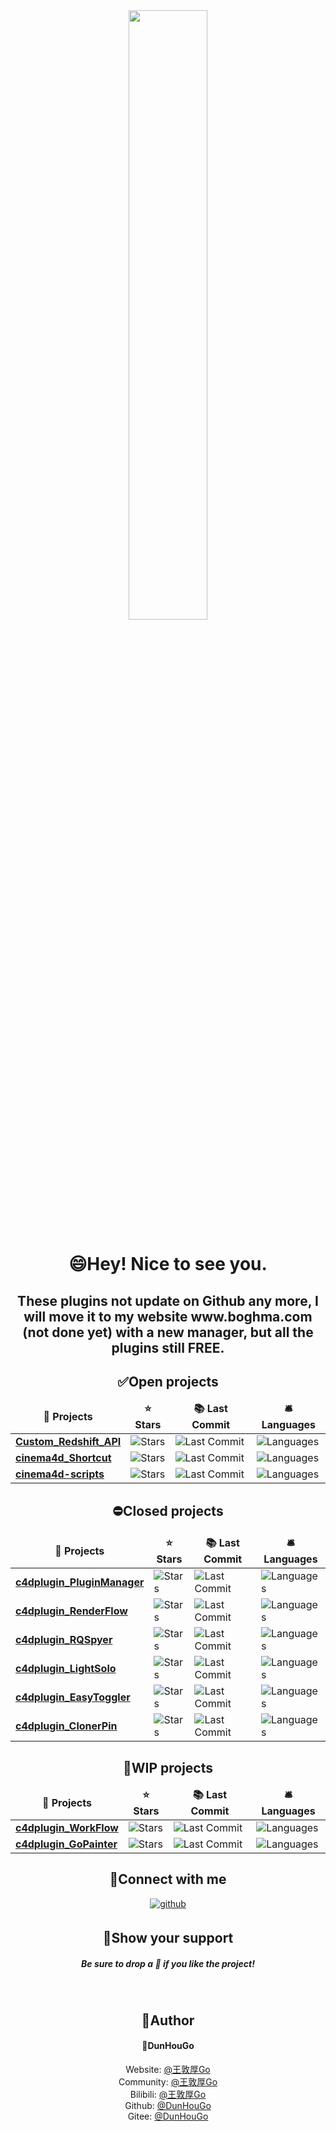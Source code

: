 

<!--
**DunHouGo/DunHouGo** is a ✨ _special_ ✨ repository because its `README.md` (this file) appears on your GitHub profile.

Here are some ideas to get you started:

- 🔭 I’m currently working on ...
- 🌱 I’m currently learning ...
- 👯 I’m looking to collaborate on ...
- 🤔 I’m looking for help with ...
- 💬 Ask me about ...
- 📫 How to reach me: ...
- 😄 Pronouns: ...
- ⚡ Fun fact: ...
-->
<div align="center">
<img src="https://rishavanand.github.io/static/images/greetings.gif" align="center" style="width: 50%" />
</div>  


<h1 align="center">😄Hey! Nice to see you.</h1>

<!--
<p>Welcome to my page! </br> I'm <b>DunHouGo</b>, a habbit developer and mostly coding for Maxon Cinema 4D plugins and tools.</p>
<h3>Things I code with</h3>
  <img alt="React" src="Assets\adobe.svg" width=24/>
    <img src="https://komarev.com/ghpvc/?username=DunHouGo&&style=flat-square" align="center" />
-->
<!--
<h2 align="center">⚡My Skills</h2>
<p align="center"> 
  <img alt="Houdini" src="https://img.shields.io/badge/-Houdini-8DD6F9?style=flat-square&logo=houdini&logoColor=white" /> 
  <img alt="Nuke" src="https://img.shields.io/badge/-Nuke-007ACC?style=flat-square&logo=nuke&logoColor=white" />
  <img alt="Cinema4D" src="https://img.shields.io/badge/-Cinema 4D-46a2f1?style=flat-square&logo=Cinema4D&logoColor=white" />
  <img alt="Adobe" src="https://img.shields.io/badge/-Adobe-2088FF?style=flat-square&logo=adobe&logoColor=white" />
  <img alt="Adobe After Effects" src="https://img.shields.io/badge/-After Effects-1a73e8?style=flat-square&logo=adobeaftereffects&logoColor=white" />
  <img alt="Adobe Premire" src="https://img.shields.io/badge/-Adobe Premire-1a73e8?style=flat-square&logo=adobeaftereffects&logoColor=white" />
  <img alt="Adobe PhotoShop" src="https://img.shields.io/badge/-Adobe PhotoShop-1a73e8?style=flat-square&logo=adobephotoshop&logoColor=white" />
  <img alt="Adobe Illustrator" src="https://img.shields.io/badge/-Adobe Illustrator-1a73e8?style=flat-square&logo=adobeillustrator&logoColor=white" />
  <img alt="html5" src="https://img.shields.io/badge/-HTML5-E34F26?style=flat-square&logo=html5&logoColor=white" />
  <img alt="Python" src="https://img.shields.io/badge/-Python-E34F26?style=flat-square&logo=python&logoColor=white" />

</p>
-->
<!--
开源项目
-->

<h2 align="center">These plugins not update on Github any more, I will move it to my website www.boghma.com (not done yet) with a new manager, but all the plugins still FREE.</h1>

<h2 align="center">&#x2705;Open projects</h2>
<div align="center">
<table align="center">
  <thead align="center">
    <tr border: none;>
      <td><b>🎁 Projects</b></td>
      <td><b>⭐ Stars</b></td>
      <td><b>📚 Last Commit</b></td>
      <td><b>🛎 Languages</b></td>
    </tr>    
  </thead>  
  <tbody>
    <tr>    
      <td><a href="https://github.com/DunHouGo/Custom_Redshift_API"><b>Custom_Redshift_API</b></a></td>
      <td><img alt="Stars" src="https://img.shields.io/github/stars/DunHouGo/Custom_Redshift_API?style=flat-square&labelColor=343b41"/></td>
      <td><img alt="Last Commit" src="https://img.shields.io/github/last-commit/DunHouGo/Custom_Redshift_API?color=orange&style=flat-square&labelColor=343b41"/></td>
      <td><img alt="Languages" src="https://img.shields.io/github/languages/top/DunHouGo/Custom_Redshift_API?color=yellow&style=flat-square&labelColor=343b41"/></td>
    </tr>
	  <tr>
      <td><a href="https://github.com/DunHouGo/cinema4d_Shortcut"><b>cinema4d_Shortcut</b></a></td>
      <td><img alt="Stars" src="https://img.shields.io/github/stars/DunHouGo/cinema4d_Shortcut?style=flat-square&labelColor=343b41"/></td>
      <td><img alt="Last Commit" src="https://img.shields.io/github/last-commit/DunHouGo/cinema4d_Shortcut?color=orange&style=flat-square&labelColor=343b41"/></td>
      <td><img alt="Languages" src="https://img.shields.io/github/languages/top/DunHouGo/cinema4d_Shortcut?color=yellow&style=flat-square&labelColor=343b41"/></td>
    </tr>
    <tr>
      <td><a href="https://github.com/DunHouGo/renderEngine"><b>cinema4d-scripts</b></a></td>
      <td><img alt="Stars" src="https://img.shields.io/github/stars/DunHouGo/renderEngine?style=flat-square&labelColor=343b41"/></td>
      <td><img alt="Last Commit" src="https://img.shields.io/github/last-commit/DunHouGo/renderEngine?color=orange&style=flat-square&labelColor=343b41"/></td>
      <td><img alt="Languages" src="https://img.shields.io/github/languages/top/DunHouGo/renderEngine?color=yellow&style=flat-square&labelColor=343b41"/></td>
    </tr>
  </tbody>
</table>
</div>
<!--
闭源项目
-->


<h2 align="center">&#x26D4;Closed projects</h2>
<div align="center">
<table align="center">
  <thead align="center">
    <tr border: none;>
      <td><b>🎁 Projects</b></td>
      <td><b>⭐ Stars</b></td>
      <td><b>📚 Last Commit</b></td>
      <td><b>🛎 Languages</b></td>
    </tr> 
  </thead>
  <tbody>
    <tr>
      <td><a href="https://github.com/DunHouGo/c4dplugin_PluginManager"><b>c4dplugin_PluginManager</b></a></td>
      <td><img alt="Stars" src="https://img.shields.io/github/stars/DunHouGo/c4dplugin_PluginManager?style=flat-square&labelColor=343b41"/></td>
      <td><img alt="Last Commit" src="https://img.shields.io/github/last-commit/DunHouGo/c4dplugin_PluginManager?color=orange&style=flat-square&labelColor=343b41"/></td>
      <td><img alt="Languages" src="https://img.shields.io/github/languages/top/DunHouGo/c4dplugin_PluginManager?color=yellow&style=flat-square&labelColor=343b41"/></td>
    </tr>
	  <tr>
      <td><a href="https://github.com/DunHouGo/c4dplugin_RenderFlow"><b>c4dplugin_RenderFlow</b></a></td>
      <td><img alt="Stars" src="https://img.shields.io/github/stars/DunHouGo/c4dplugin_RenderFlow?style=flat-square&labelColor=343b41"/></td>
      <td><img alt="Last Commit" src="https://img.shields.io/github/last-commit/DunHouGo/c4dplugin_RenderFlow?color=orange&style=flat-square&labelColor=343b41"/></td>
      <td><img alt="Languages" src="https://img.shields.io/github/languages/top/DunHouGo/c4dplugin_RenderFlow?color=yellow&style=flat-square&labelColor=343b41"/></td>
    </tr>    
    <tr>
      <td><a href="https://github.com/DunHouGo/c4dplugin_RQSpyer"><b>c4dplugin_RQSpyer</b></a></td>
      <td><img alt="Stars" src="https://img.shields.io/github/stars/DunHouGo/c4dplugin_RQSpyer?style=flat-square&labelColor=343b41"/></td>
      <td><img alt="Last Commit" src="https://img.shields.io/github/last-commit/DunHouGo/c4dplugin_RQSpyer?color=orange&style=flat-square&labelColor=343b41"/></td>
      <td><img alt="Languages" src="https://img.shields.io/github/languages/top/DunHouGo/c4dplugin_RQSpyer?color=yellow&style=flat-square&labelColor=343b41"/></td>
    </tr>
    <tr>
      <td><a href="https://github.com/DunHouGo/c4dplugin_LightSolo"><b>c4dplugin_LightSolo</b></a></td>
      <td><img alt="Stars" src="https://img.shields.io/github/stars/DunHouGo/c4dplugin_LightSolo?style=flat-square&labelColor=343b41"/></td>
      <td><img alt="Last Commit" src="https://img.shields.io/github/last-commit/DunHouGo/c4dplugin_LightSolo?color=orange&style=flat-square&labelColor=343b41"/></td>
      <td><img alt="Languages" src="https://img.shields.io/github/languages/top/DunHouGo/c4dplugin_LightSolo?color=yellow&style=flat-square&labelColor=343b41"/></td>
    </tr>
    <tr>
      <td><a href="https://github.com/DunHouGo/c4dplugin_EasyToggler"><b>c4dplugin_EasyToggler</b></a></td>
      <td><img alt="Stars" src="https://img.shields.io/github/stars/DunHouGo/c4dplugin_EasyToggler?style=flat-square&labelColor=343b41"/></td>
      <td><img alt="Last Commit" src="https://img.shields.io/github/last-commit/DunHouGo/c4dplugin_EasyToggler?color=orange&style=flat-square&labelColor=343b41"/></td>
      <td><img alt="Languages" src="https://img.shields.io/github/languages/top/DunHouGo/c4dplugin_EasyToggler?color=yellow&style=flat-square&labelColor=343b41"/></td>
    </tr>
      <tr>
      <td><a href="https://github.com/DunHouGo/c4dplugin_ClonerPin"><b>c4dplugin_ClonerPin</b></a></td>
      <td><img alt="Stars" src="https://img.shields.io/github/stars/DunHouGo/c4dplugin_ClonerPin?style=flat-square&labelColor=343b41"/></td>
      <td><img alt="Last Commit" src="https://img.shields.io/github/last-commit/DunHouGo/c4dplugin_ClonerPin?color=orange&style=flat-square&labelColor=343b41"/></td>
      <td><img alt="Languages" src="https://img.shields.io/github/languages/top/DunHouGo/c4dplugin_ClonerPin?color=yellow&style=flat-square&labelColor=343b41"/></td>
    </tr>
  </tbody>
</table>
</div>

<!--
开发项目
-->
<h2 align="center">&#x1F333;WIP projects</h2>
<div align="center">
<table>
  <thead align="center">
    <tr border: none;>
      <td><b>🎁 Projects</b></td>
      <td><b>⭐ Stars</b></td>
      <td><b>📚 Last Commit</b></td>
      <td><b>🛎 Languages</b></td>
    </tr>    
  </thead>
  <tbody>
    <tr>
      <td><a href="https://github.com/DunHouGo/c4dplugin_WorkFlow"><b>c4dplugin_WorkFlow</b></a></td>
      <td><img alt="Stars" src="https://img.shields.io/github/stars/DunHouGo/c4dplugin_WorkFlow?style=flat-square&labelColor=343b41"/></td>
      <td><img alt="Last Commit" src="https://img.shields.io/github/last-commit/DunHouGo/c4dplugin_WorkFlow?color=orange&style=flat-square&labelColor=343b41"/></td>
      <td><img alt="Languages" src="https://img.shields.io/github/languages/top/DunHouGo/c4dplugin_WorkFlow?color=yellow&style=flat-square&labelColor=343b41"/></td>
    </tr>
	  <tr>
      <td><a href="https://github.com/DunHouGo/c4dplugin_GoPainter"><b>c4dplugin_GoPainter</b></a></td>
      <td><img alt="Stars" src="https://img.shields.io/github/stars/DunHouGo/c4dplugin_GoPainter?style=flat-square&labelColor=343b41"/></td>
      <td><img alt="Last Commit" src="https://img.shields.io/github/last-commit/DunHouGo/c4dplugin_GoPainter?color=orange&style=flat-square&labelColor=343b41"/></td>
      <td><img alt="Languages" src="https://img.shields.io/github/languages/top/DunHouGo/c4dplugin_GoPainter?color=yellow&style=flat-square&labelColor=343b41"/></td>
    </tr>
  </tbody>
</table>
</div>

<!--
开源项目

<h2 align="center">&#x1F34F;Github Most Languages</h2>
<div align="center"><img src="https://github-readme-stats.vercel.app/api/top-langs/?username=DunHouGo&layout=compact" align="center" /></div> 


-->

<h2 align="center">&#x1F354;Connect with me</h2>
<div align="center">
<a href="https://github.com/DunHouGo" target="_blank">
<img src=https://img.shields.io/badge/github-%2324292e.svg?&style=for-the-badge&logo=github&logoColor=white alt=github style="margin-bottom: 5px;" />
</a>  
</div>  
  
<!--
<br/> 
<h2 align="center">&#x1F37A;Github Stats</h2>
<div align="center"><img src="https://github-readme-stats.vercel.app/api?username=DunHouGo&show_icons=true&count_private=true&hide_border=true" align="center" /></div>  
<br/>  

-->
  

<h2 align="center">🌈Show your support</h2>
<h5 align="center">Be sure to drop a 🌟 if you like the project!</h5>
<br/>


<h2 align="center">🤗Author</h2>
<h4 align="center">👤DunHouGo</h4>
<div align="center">

Website: [@王敦厚Go](https://www.boghma.com)
<br/>
Community: [@王敦厚Go](https://community.boghma.com)
<br/>
Bilibili: [@王敦厚Go](https://space.bilibili.com/88982338?spm_id_from=333.1007.0.0)
<br/>
Github: [@DunHouGo](https://github.com/DunHouGo)
<br/>
Gitee: [@DunHouGo](https://gitee.com/DunHouGo)
<br/>
</div>
